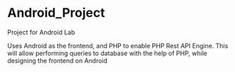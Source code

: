 # Android_Project
Project for Android Lab

Uses Android as the frontend, and PHP to enable PHP Rest API Engine. This will allow performing queries to database with the help of PHP, while designing the frontend on Android
